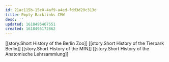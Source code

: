 ```yaml
---
id: 21ac115b-15e0-4af9-a4ed-fdd3d29c313d
title: Empty Backlinks CMW
desc: ''
updated: 1618495467551
created: 1618495172862
---
```


[[story.Short History of the Berlin Zoo]]
[[story.Short History of the Tierpark Berlin]]
[[story.Short History of the MfN]]
[[story.Short History of the Anatomische Lehrsammlung]]
